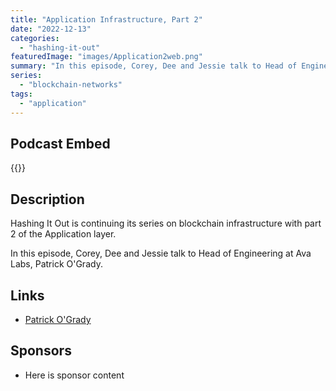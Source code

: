 ```yaml
---
title: "Application Infrastructure, Part 2"
date: "2022-12-13"
categories: 
  - "hashing-it-out"
featuredImage: "images/Application2web.png"
summary: "In this episode, Corey, Dee and Jessie talk to Head of Engineering at Ava Labs, Patrick O'Grady."
series:
  - "blockchain-networks"
tags:
  - "application"
---
```


## Podcast Embed
{{<podcast-embed url="https://player.simplecast.com/ac22910b-3633-4a13-880c-b74f0773016c?dark=false&color=EE6E04">}}


## Description
Hashing It Out is continuing its series on blockchain infrastructure with part 2 of the Application layer.

In this episode, Corey, Dee and Jessie talk to Head of Engineering at Ava Labs, Patrick O'Grady.

## Links 
- [Patrick O'Grady](https://twitter.com/_patrickogrady?lang=en)

## Sponsors
- Here is sponsor content